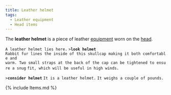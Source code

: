```yaml
---
title: Leather helmet
tags:
  - Leather equipment
  - Head items
---
```

The **leather helmet** is a piece of leather
[equipment](equipment "wikilink") worn on the [head](head "wikilink").

`A leather helmet lies here.`
`>`**`look helmet`**
`Rabbit fur lines the inside of this skullcap making it both comfortable and`
`warm. Two small straps at the back of the cap can be tightened to ensure a snug`
`fit, which will be useful in high winds.`

`>`**`consider helmet`**
`It is a leather helmet.`
`It weighs a couple of pounds.`

{% include Items.md %}
